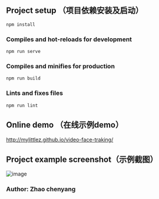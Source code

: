 
## Project setup （项目依赖安装及启动）

```
npm install
```

### Compiles and hot-reloads for development 

```
npm run serve
```

### Compiles and minifies for production 

```
npm run build
```

### Lints and fixes files 

```
npm run lint
```

## Online demo （在线示例demo）
http://mylittlez.github.io/video-face-traking/

## Project example screenshot（示例截图）

![image](https://user-images.githubusercontent.com/30174451/205483043-cd8c89f2-37e2-4f94-aea5-f7d09e339c49.png)


### Author: Zhao chenyang
